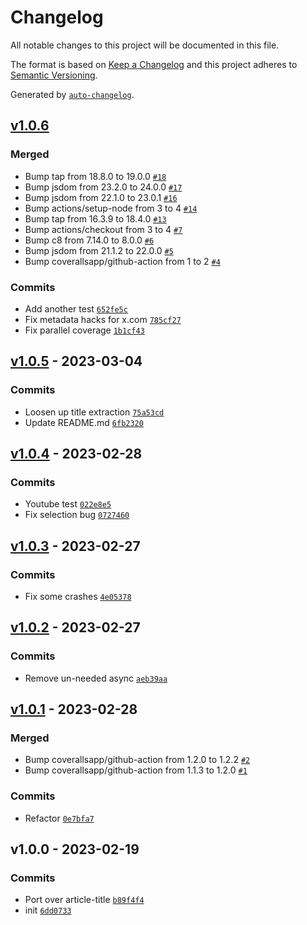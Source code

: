 # Changelog

All notable changes to this project will be documented in this file.

The format is based on [Keep a Changelog](https://keepachangelog.com/en/1.0.0/)
and this project adheres to [Semantic Versioning](https://semver.org/spec/v2.0.0.html).

Generated by [`auto-changelog`](https://github.com/CookPete/auto-changelog).

## [v1.0.6](https://github.com/hifiwi-fi/extract-meta/compare/v1.0.5...v1.0.6)

### Merged

- Bump tap from 18.8.0 to 19.0.0 [`#18`](https://github.com/hifiwi-fi/extract-meta/pull/18)
- Bump jsdom from 23.2.0 to 24.0.0 [`#17`](https://github.com/hifiwi-fi/extract-meta/pull/17)
- Bump jsdom from 22.1.0 to 23.0.1 [`#16`](https://github.com/hifiwi-fi/extract-meta/pull/16)
- Bump actions/setup-node from 3 to 4 [`#14`](https://github.com/hifiwi-fi/extract-meta/pull/14)
- Bump tap from 16.3.9 to 18.4.0 [`#13`](https://github.com/hifiwi-fi/extract-meta/pull/13)
- Bump actions/checkout from 3 to 4 [`#7`](https://github.com/hifiwi-fi/extract-meta/pull/7)
- Bump c8 from 7.14.0 to 8.0.0 [`#6`](https://github.com/hifiwi-fi/extract-meta/pull/6)
- Bump jsdom from 21.1.2 to 22.0.0 [`#5`](https://github.com/hifiwi-fi/extract-meta/pull/5)
- Bump coverallsapp/github-action from 1 to 2 [`#4`](https://github.com/hifiwi-fi/extract-meta/pull/4)

### Commits

- Add another test [`652fe5c`](https://github.com/hifiwi-fi/extract-meta/commit/652fe5c9a78ceac63bd2fefba94f60492251be47)
- Fix metadata hacks for x.com [`785cf27`](https://github.com/hifiwi-fi/extract-meta/commit/785cf27fa99dd946e6a63076f2384f2085100eca)
- Fix parallel coverage [`1b1cf43`](https://github.com/hifiwi-fi/extract-meta/commit/1b1cf43bcb2cdf580f20e6be042d12db921a3a11)

## [v1.0.5](https://github.com/hifiwi-fi/extract-meta/compare/v1.0.4...v1.0.5) - 2023-03-04

### Commits

- Loosen up title extraction [`75a53cd`](https://github.com/hifiwi-fi/extract-meta/commit/75a53cdbaef7b56d2231772f3d73a2c2730bf495)
- Update README.md [`6fb2320`](https://github.com/hifiwi-fi/extract-meta/commit/6fb23200db320387b72f75c63d45e6536e819401)

## [v1.0.4](https://github.com/hifiwi-fi/extract-meta/compare/v1.0.3...v1.0.4) - 2023-02-28

### Commits

- Youtube test [`022e8e5`](https://github.com/hifiwi-fi/extract-meta/commit/022e8e5516a1245f3dd69290d435f9b820999348)
- Fix selection bug [`0727460`](https://github.com/hifiwi-fi/extract-meta/commit/0727460f36f689429d842c08884e36dfa79393e4)

## [v1.0.3](https://github.com/hifiwi-fi/extract-meta/compare/v1.0.2...v1.0.3) - 2023-02-27

### Commits

- Fix some crashes [`4e05378`](https://github.com/hifiwi-fi/extract-meta/commit/4e053782233ef4199a2d9f35ab562f5acf02c39f)

## [v1.0.2](https://github.com/hifiwi-fi/extract-meta/compare/v1.0.1...v1.0.2) - 2023-02-27

### Commits

- Remove un-needed async [`aeb39aa`](https://github.com/hifiwi-fi/extract-meta/commit/aeb39aa1d73a19429490041cca783d97be8c2fca)

## [v1.0.1](https://github.com/hifiwi-fi/extract-meta/compare/v1.0.0...v1.0.1) - 2023-02-28

### Merged

- Bump coverallsapp/github-action from 1.2.0 to 1.2.2 [`#2`](https://github.com/hifiwi-fi/extract-meta/pull/2)
- Bump coverallsapp/github-action from 1.1.3 to 1.2.0 [`#1`](https://github.com/hifiwi-fi/extract-meta/pull/1)

### Commits

- Refactor [`0e7bfa7`](https://github.com/hifiwi-fi/extract-meta/commit/0e7bfa747dada51e447648bb37f4412b1c6fc6ec)

## v1.0.0 - 2023-02-19

### Commits

- Port over article-title [`b89f4f4`](https://github.com/hifiwi-fi/extract-meta/commit/b89f4f4292f3ddc1a32e27407ef3036072964831)
- init [`6dd0733`](https://github.com/hifiwi-fi/extract-meta/commit/6dd0733cbd60d0cf3fb6d558d9f71aad6aae264f)
